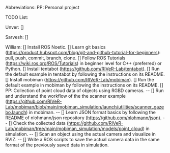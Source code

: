 Abbreviations:
PP: Personal project

TODO List:

Unver:
[]

Sarvesh:
[] 

William:
[] Install ROS Noetic.
[] Learn git basics (https://product.hubspot.com/blog/git-and-github-tutorial-for-beginners): pull, push, commit, branch, clone.
[] Follow ROS Tutorials (https://wiki.ros.org/ROS/Tutorials) in beginner level for C++ (preferred) or Python.
[] Install tentabot (https://github.com/RIVeR-Lab/tentabot).
[] Run the default example in tentabot by following the instructions on its README.
[] Install mobiman (https://github.com/RIVeR-Lab/mobiman).
[] Run the default example in mobiman by following the instructions on its README.
[] PP: Collection of point cloud data of objects using RGBD cameras.
-- [] Run and understand the workflow of the the scanner example (https://github.com/RIVeR-Lab/mobiman/blob/main/mobiman_simulation/launch/utilities/scanner_gazebo.launch) in mobiman.
-- [] Learn JSON format basics by following the README of nlohmann/json repository (https://github.com/nlohmann/json).
-- [] Check the collected data (https://github.com/RIVeR-Lab/mobiman/tree/main/mobiman_simulation/models/point_cloud) in simulation.
-- [] Scan an object using the actual camera and visualize in RVIZ.
-- [] Write a ROS scripts to save the actual camera data in the same format of the previously saved data in simulation.
